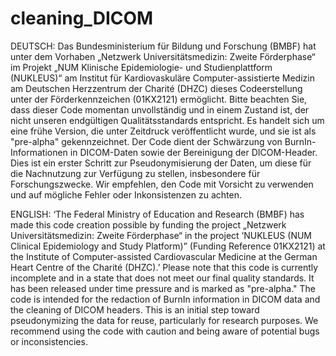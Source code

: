 # cleaning_DICOM

DEUTSCH:
Das Bundesministerium für Bildung und Forschung (BMBF) hat unter dem Vorhaben „Netzwerk Universitätsmedizin: Zweite Förderphase“ im Projekt „NUM Klinische Epidemiologie- und Studienplattform (NUKLEUS)“ am Institut für Kardiovaskuläre Computer-assistierte Medizin am Deutschen Herzzentrum der Charité (DHZC) dieses Codeerstellung unter der Förderkennzeichen (01KX2121) ermöglicht.
Bitte beachten Sie, dass dieser Code momentan unvollständig und in einem Zustand ist, der nicht unseren endgültigen Qualitätsstandards entspricht. Es handelt sich um eine frühe Version, die unter Zeitdruck veröffentlicht wurde, und sie ist als "pre-alpha" gekennzeichnet.
Der Code dient der Schwärzung von BurnIn-Informationen in DICOM-Daten sowie der Bereinigung der DICOM-Header. Dies ist ein erster Schritt zur Pseudonymisierung der Daten, um diese für die Nachnutzung zur Verfügung zu stellen, insbesondere für Forschungszwecke.
Wir empfehlen, den Code mit Vorsicht zu verwenden und auf mögliche Fehler oder Inkonsistenzen zu achten.

ENGLISH:
‘The Federal Ministry of Education and Research (BMBF) has made this code creation possible by funding the project „Netzwerk Universitätsmedizin: Zweite Förderphase“ in the project ‘NUKLEUS (NUM Clinical Epidemiology and Study Platform)” (Funding Reference 01KX2121) at the Institute of Computer-assisted Cardiovascular Medicine at the German Heart Centre of the Charité (DHZC).’
Please note that this code is currently incomplete and in a state that does not meet our final quality standards. It has been released under time pressure and is marked as "pre-alpha."
The code is intended for the redaction of BurnIn information in DICOM data and the cleaning of DICOM headers. This is an initial step toward pseudonymizing the data for reuse, particularly for research purposes.
We recommend using the code with caution and being aware of potential bugs or inconsistencies.
